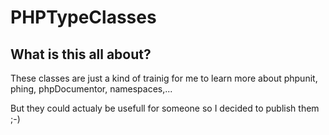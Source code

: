 PHPTypeClasses
==============
What is this all about?
-----------------------
These classes are just a kind of trainig for me to learn more about phpunit, phing, phpDocumentor, namespaces,...

But they could actualy be usefull for someone so I decided to publish them ;-)
